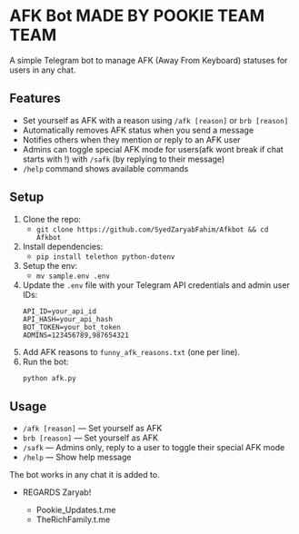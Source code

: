 # AFK Bot MADE BY POOKIE TEAM TEAM 

A simple Telegram bot to manage AFK (Away From Keyboard) statuses for users in any chat.

## Features
- Set yourself as AFK with a reason using `/afk [reason]` or `brb [reason]`
- Automatically removes AFK status when you send a message
- Notifies others when they mention or reply to an AFK user
- Admins can toggle special AFK mode for users(afk wont break if chat starts with !) with `/safk` (by replying to their message)
- `/help` command shows available commands

## Setup
1. Clone the repo:
   - `git clone https://github.com/SyedZaryabFahim/Afkbot && cd Afkbot`
2. Install dependencies:
   - `pip install telethon python-dotenv`
3. Setup the env:
   - `mv sample.env .env`
4. Update the `.env` file with your Telegram API credentials and admin user IDs:
   ```env
   API_ID=your_api_id
   API_HASH=your_api_hash
   BOT_TOKEN=your_bot_token
   ADMINS=123456789,987654321
   ```
5. Add AFK reasons to `funny_afk_reasons.txt` (one per line).
6. Run the bot:
   ```sh
   python afk.py
   ```

## Usage
- `/afk [reason]` — Set yourself as AFK
- `brb [reason]` — Set yourself as AFK
- `/safk` — Admins only, reply to a user to toggle their special AFK mode
- `/help` — Show help message

The bot works in any chat it is added to.

- REGARDS Zaryab!

  - Pookie_Updates.t.me
  - TheRichFamily.t.me
